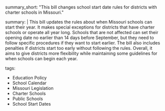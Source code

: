 summary_short: "This bill changes school start date rules for districts with charter schools in Missouri."

summary: |
  This bill updates the rules about when Missouri schools can start their year. It makes special exceptions for districts that have charter schools or operate all year long. Schools that are not affected can set their opening date no earlier than 14 days before September, but they need to follow specific procedures if they want to start earlier. The bill also includes penalties if districts start too early without following the rules. Overall, it aims to give districts more flexibility while maintaining some guidelines for when schools can begin each year.

tags:
  - Education Policy
  - School Calendar
  - Missouri Legislation
  - Charter Schools
  - Public Schools
  - School Start Dates
